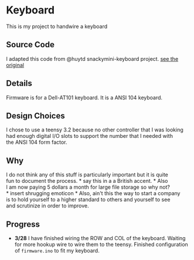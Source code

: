 # Keyboard 
This is my project to handwire a keyboard

## Source Code 

I adapted this code from @huytd snackymini-keyboard project. [see the original](https://github.com/huytd/snackymini-keyboard)

## Details  
Firmware is for a Dell-AT101 keyboard. It is a ANSI 104 keyboard.  

## Design Choices  
I chose to use a teensy 3.2 because no other controller that I was looking  
had enough digital I/O slots to support the number that I needed with  
the ANSI 104 form factor.  

## Why  

I do not think any of this stuff is particularly important but it is quite  
fun to document the process. * say this in a a British accent. *  Also  
I am now paying 5 dollars a month for large file storage so why not?  
\* insert shrugging emoticon * Also, ain't this the way to start a company  
is to hold yourself to a higher standard to others and yourself to see  
and scrutinize in order to improve.  

## Progress  

* **3/28** I have finished wiring the ROW and COL of the keyboard. Waiting  
for more hookup wire to wire them to the teensy. Finished configuration of `firmware.ino` to fit my keyboard.


